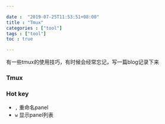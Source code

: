```yaml
---

date :  "2019-07-25T11:53:51+08:00" 
title : "Tmux" 
categories : ["tool"] 
tags : ["tool"] 
toc : true

---
```


有一些tmux的使用技巧，有时候会经常忘记，写一篇blog记录下来

### Tmux



### Hot key

- `,` 重命名panel
- `w` 显示panel列表
